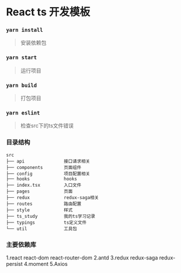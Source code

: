 # React ts  开发模板

### `yarn install`
>安装依赖包
### `yarn start`
>运行项目
### `yarn build`
>打包项目
### `yarn eslint`
>检查src下的ts文件错误


### 目录结构
```
src
├── api               接口请求相关
├── components        页面组件
├── config            项目配置相关
├── hooks             hooks
├── index.tsx         入口文件
├── pages             页面
├── redux             redux-saga相关
├── routes            路由配置
├── style             样式
├── ts_study          我的ts学习记录
├── typings           ts定义文件
└── util              工具包
```


### 主要依赖库
1.react react-dom  react-router-dom
2.antd
3.redux redux-saga redux-persist
4.moment
5.Axios
